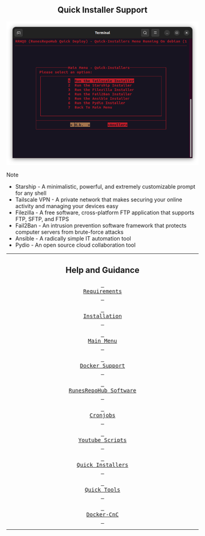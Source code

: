 <div align="center">

## Quick Installer Support

![Alt text](../Images/Quick-Installers.png)

</div>

> [!NOTE]
>* Starship - A minimalistic, powerful, and extremely customizable prompt for any shell
>* Tailscale VPN - A private network that makes securing your online activity and managing your devices easy
>* Filezilla - A free software, cross-platform FTP application that supports FTP, SFTP, and FTPS
>* Fail2Ban - An intrusion prevention software framework that protects computer servers from brute-force attacks
>* Ansible - A radically simple IT automation tool
>* Pydio - An open source cloud collaboration tool

---------------------------------------------------------------------------------------------

<div align="center">

## Help and Guidance


[<kbd> <br> Requirements <br> </kbd>][Link1]

[<kbd> <br> Installation <br> </kbd>][Link2]

[<kbd> <br> Main Menu <br> </kbd>][Link3]

[<kbd> <br> Docker Support <br> </kbd>][Link4]

[<kbd> <br> RunesRepoHub Software <br> </kbd>][Link5]

[<kbd> <br> Cronjobs <br> </kbd>][Link6]

[<kbd> <br> Youtube Scripts <br> </kbd>][Link7]

[<kbd> <br> Quick Installers <br> </kbd>][Link8]

[<kbd> <br> Quick Tools <br> </kbd>][Link9]

[<kbd> <br> Docker-CnC <br> </kbd>][Link10]

---------------------------------------------------------------------------------------------

<!---------------------------------------------------------------------------->
[Link1]: Requirements.md
[Link2]: Installation.md
[Link3]: Main-Menu.md
[Link4]: Docker-Support.md
[Link5]: RunesRepoHub.md
[Link6]: Cronjobs.md
[Link7]: Youtube-Scripts.md
[Link8]: Quick-Installer.md
[Link9]: Quick-Tools.md
[Link10]: Docker-CnC.md


</div>